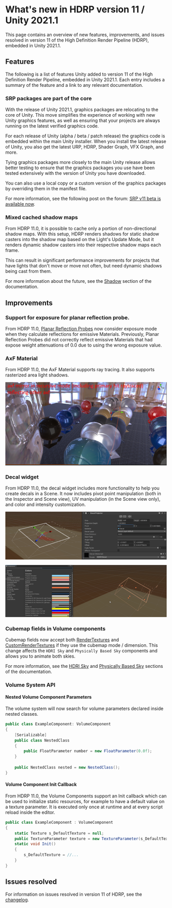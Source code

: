 # What's new in HDRP version 11 / Unity 2021.1

This page contains an overview of new features, improvements, and issues resolved in version 11 of the High Definition Render Pipeline (HDRP), embedded in Unity 2021.1.

## Features

The following is a list of features Unity added to version 11 of the High Definition Render Pipeline, embedded in Unity 2021.1. Each entry includes a summary of the feature and a link to any relevant documentation.

### SRP packages are part of the core

With the release of Unity 2021.1, graphics packages are relocating to the core of Unity. This move simplifies the experience of working with new Unity graphics features, as well as ensuring that your projects are always running on the latest verified graphics code.

For each release of Unity (alpha / beta / patch release) the graphics code is embedded within the main Unity installer. When you install the latest release of Unity, you also get the latest URP, HDRP, Shader Graph, VFX Graph, and more.

Tying graphics packages more closely to the main Unity release allows better testing to ensure that the graphics packages you use have been tested extensively with the version of Unity you have downloaded.

You can also use a local copy or a custom version of the graphics packages by overriding them in the manifest file.

For more information, see the following post on the forum: [SRP v11 beta is available now](https://forum.unity.com/threads/srp-v11-beta-is-available-now.1046539/).

### Mixed cached shadow maps

From HDRP 11.0, it is possible to cache only a portion of non-directional shadow maps. With this setup, HDRP renders shadows for static shadow casters into the shadow map based on the Light's Update Mode, but it renders dynamic shadow casters into their respective shadow maps each frame.

This can result in significant performance improvements for projects that have lights that don't move or move not often, but need dynamic shadows being cast from them.

For more information about the future, see the [Shadow](Shadows-in-HDRP.md) section of the documentation.

## Improvements

### Support for exposure for planar reflection probe.

From HDRP 11.0, [Planar Reflection Probes](Planar-Reflection-Probe.md) now consider exposure mode when they calculate reflections for emissive Materials. Previously, Planar Reflection Probes did not correctly reflect emissive Materials that had expose weight attenuations of 0.0 due to using the wrong exposure value.

### AxF Material

From HDRP 11.0, the AxF Material supports ray tracing. It also supports rasterized area light shadows.

![AxF raytracing sample.](Images/AxFRaytracing.png)

### Decal widget

From HDRP 11.0, the decal widget includes more functionality to help you create decals in a Scene. It now includes pivot point manipulation (both in the Inspector and Scene view), UV manipulation (in the Scene view only), and color and intensity customization.

![Decal widget sample.](Images/DecalWidget-1.gif)

![Decal widget sample.](Images/DecalWidget-2.gif)

### Cubemap fields in Volume components

Cubemap fields now accept both [RenderTextures](https://docs.unity3d.com/Manual/class-RenderTexture.html) and [CustomRenderTextures](https://docs.unity3d.com/Manual/class-CustomRenderTexture.html) if they use the cubemap mode / dimension. This change affects the `HDRI Sky` and `Physically Based Sky` components and allows you to animate both skies.

For more information, see the [HDRI Sky](create-an-hdri-sky.md) and [Physically Based Sky](create-a-physically-based-sky.md) sections of the documentation.

### Volume System API

#### Nested Volume Component Parameters

The volume system will now search for volume parameters declared inside nested classes.

```cs
public class ExampleComponent: VolumeComponent
{
    [Serializable]
    public class NestedClass
    {
        public FloatParameter number = new FloatParameter(0.0f);
    }

    public NestedClass nested = new NestedClass();
}
```

#### Volume Component Init Callback

From HDRP 11.0, the Volume Components support an Init callback which can be used to initialize static resources, for example to have a default value on a texture parameter.
It is executed only once at runtime and at every script reload inside the editor.
```cs
public class ExampleComponent : VolumeComponent
{
    static Texture s_DefaultTexture = null;
    public TextureParameter texture = new TextureParameter(s_DefaultTexture);
    static void Init()
    {
        s_DefaultTexture = //...
    }
}
```

## Issues resolved

For information on issues resolved in version 11 of HDRP, see the [changelog](https://docs.unity3d.com/Packages/com.unity.render-pipelines.high-definition@11.0/changelog/CHANGELOG.html).
